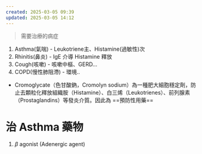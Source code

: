 ```yaml
---
created: 2025-03-05 09:39
updated: 2025-03-05 14:12
---
```

>需要治療的病症

1. Asthma(氣喘) - Leukotriene主、Histamine(過敏性)次
2. Rhinitis(鼻炎) - IgE 介導 Histamine 釋放
3. Cough(咳嗽) - 咳嗽中樞、GERD...
4. COPD(慢性肺阻滯) - 環境..

- Cromoglycate（色甘酸鈉，Cromolyn sodium）為一種肥大細胞穩定劑，防止去顆粒化釋放組織胺（Histamine）、白三烯（Leukotrienes）、前列腺素（Prostaglandins）等發炎介質。因此為 ==預防性用藥==

# 治 Asthma 藥物
1. $\beta$ agonist (Adenergic agent)

